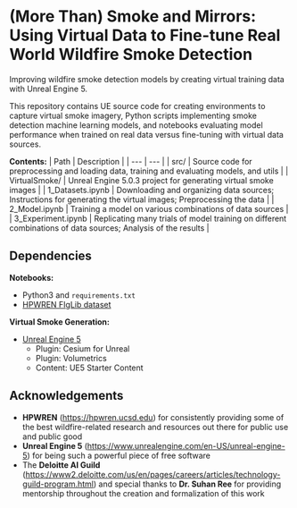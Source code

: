 # (More Than) Smoke and Mirrors: Using Virtual Data to Fine-tune Real World Wildfire Smoke Detection

Improving wildfire smoke detection models by creating virtual training data with Unreal Engine 5.

This repository contains UE source code for creating environments to capture virtual smoke imagery, Python scripts implementing smoke detection machine learning models, and notebooks evaluating model performance when trained on real data versus fine-tuning with virtual data sources.

**Contents:**
| Path | Description |
| --- | --- |
| src/ | Source code for preprocessing and loading data, training and evaluating models, and utils |
| VirtualSmoke/ | Unreal Engine 5.0.3 project for generating virtual smoke images |
| 1_Datasets.ipynb | Downloading and organizing data sources; Instructions for generating the virtual images; Preprocessing the data |
| 2_Model.ipynb | Training a model on various combinations of data sources |
| 3_Experiment.ipynb | Replicating many trials of model training on different combinations of data sources; Analysis of the results |

## Dependencies

**Notebooks:**
- Python3 and `requirements.txt`
- [HPWREN FIgLib dataset](http://hpwren.ucsd.edu/HPWREN-FIgLib/HPWREN-FIgLib-Data/)

**Virtual Smoke Generation:**
- [Unreal Engine 5](https://www.unrealengine.com/en-US/unreal-engine-5)
  - Plugin: Cesium for Unreal
  - Plugin: Volumetrics
  - Content: UE5 Starter Content

## Acknowledgements

- **HPWREN** (https://hpwren.ucsd.edu) for consistently providing some of the best wildfire-related research and resources out there for public use and public good
- **Unreal Engine 5** (https://www.unrealengine.com/en-US/unreal-engine-5) for being such a powerful piece of free software
- The **Deloitte AI Guild** (https://www2.deloitte.com/us/en/pages/careers/articles/technology-guild-program.html) and special thanks to **Dr. Suhan Ree** for providing mentorship throughout the creation and formalization of this work
